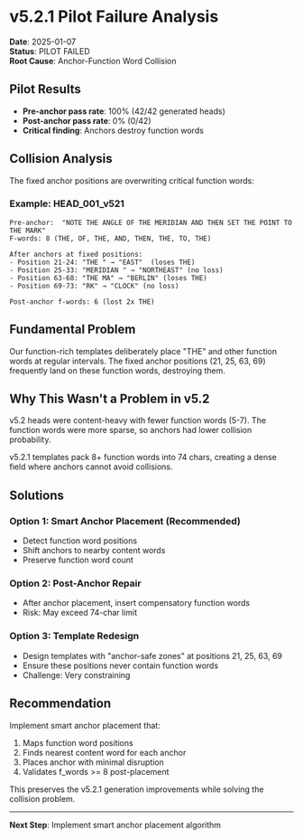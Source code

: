# v5.2.1 Pilot Failure Analysis

**Date**: 2025-01-07  
**Status**: PILOT FAILED  
**Root Cause**: Anchor-Function Word Collision

## Pilot Results

- **Pre-anchor pass rate**: 100% (42/42 generated heads)
- **Post-anchor pass rate**: 0% (0/42)
- **Critical finding**: Anchors destroy function words

## Collision Analysis

The fixed anchor positions are overwriting critical function words:

### Example: HEAD_001_v521
```
Pre-anchor:  "NOTE THE ANGLE OF THE MERIDIAN AND THEN SET THE POINT TO THE MARK"
F-words: 8 (THE, OF, THE, AND, THEN, THE, TO, THE)

After anchors at fixed positions:
- Position 21-24: "THE " → "EAST"  (loses THE)
- Position 25-33: "MERIDIAN " → "NORTHEAST" (no loss)
- Position 63-68: "THE MA" → "BERLIN" (loses THE)
- Position 69-73: "RK" → "CLOCK" (no loss)

Post-anchor f-words: 6 (lost 2x THE)
```

## Fundamental Problem

Our function-rich templates deliberately place "THE" and other function words at regular intervals. The fixed anchor positions (21, 25, 63, 69) frequently land on these function words, destroying them.

## Why This Wasn't a Problem in v5.2

v5.2 heads were content-heavy with fewer function words (5-7). The function words were more sparse, so anchors had lower collision probability. 

v5.2.1 templates pack 8+ function words into 74 chars, creating a dense field where anchors cannot avoid collisions.

## Solutions

### Option 1: Smart Anchor Placement (Recommended)
- Detect function word positions
- Shift anchors to nearby content words
- Preserve function word count

### Option 2: Post-Anchor Repair
- After anchor placement, insert compensatory function words
- Risk: May exceed 74-char limit

### Option 3: Template Redesign
- Design templates with "anchor-safe zones" at positions 21, 25, 63, 69
- Ensure these positions never contain function words
- Challenge: Very constraining

## Recommendation

Implement smart anchor placement that:
1. Maps function word positions
2. Finds nearest content word for each anchor
3. Places anchor with minimal disruption
4. Validates f_words >= 8 post-placement

This preserves the v5.2.1 generation improvements while solving the collision problem.

---
**Next Step**: Implement smart anchor placement algorithm